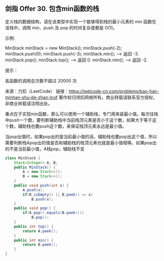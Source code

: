## 剑指 Offer 30. 包含min函数的栈

定义栈的数据结构，请在该类型中实现一个能够得到栈的最小元素的 min 函数在该栈中，调用 min、push 及 pop 的时间复杂度都是 O(1)。

 

示例:

MinStack minStack = new MinStack();
minStack.push(-2);
minStack.push(0);
minStack.push(-3);
minStack.min();   --> 返回 -3.
minStack.pop();
minStack.top();      --> 返回 0.
minStack.min();   --> 返回 -2.


提示：

各函数的调用总次数不超过 20000 次

来源：力扣（LeetCode）
链接：https://leetcode-cn.com/problems/bao-han-minhan-shu-de-zhan-lcof
著作权归领扣网络所有。商业转载请联系官方授权，非商业转载请注明出处。

重点在于实现min函数，那么可以使用一个辅助栈，专门用来装最小值。每次往栈中push一个数，要判断辅助栈中当前栈顶元素是否小于这个数，如果大于等于这个数，辅助栈也要push这个数，来保证栈顶元素永远是最小值。

当pop出值时，如果pop出的是当前最小值的话，辅助栈也要pop出这个值，所以需要判断栈Apop出的值是否和辅助栈的栈顶元素也就是最小值相等。如果pop出的不是当前最小值，A栈pop，辅助栈不变

```java
class MinStack {
    Stack<Integer> A, B;
    public MinStack() {
        A = new Stack<>();
        B = new Stack<>();
    }
    public void push(int x) {
        A.push(x);
        if(B.isEmpty() || B.peek() >= x)
            B.push(x);
    }
    public void pop() {
        if(A.pop().equals(B.peek()))
            B.pop();
    }
    public int top() {
        return A.peek();
    }
    public int min() {
        return B.peek();
    }
}
```

